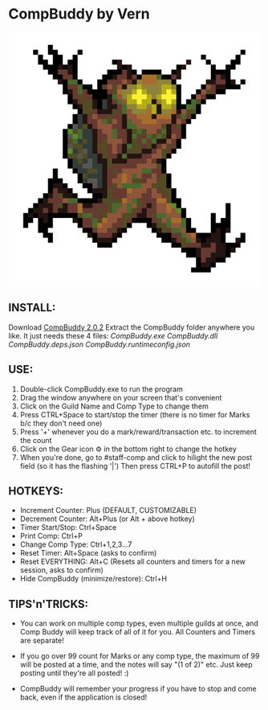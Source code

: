 # CompBuddy by Vern

![it's your little buddy!](https://github.com/tavernfly/compbuddy/blob/master/compbuddy512.png?raw=true)

INSTALL:
-------
Download [CompBuddy 2.0.2](https://github.com/tavernfly/CompBuddy/releases/download/v2.0.2/CompBuddy-2.0.2.zip)
Extract the CompBuddy folder anywhere you like. It just needs these 4 files:
*CompBuddy.exe*
*CompBuddy.dll*
*CompBuddy.deps.json*
*CompBuddy.runtimeconfig.json*

USE:
----
1. Double-click CompBuddy.exe to run the program
2. Drag the window anywhere on your screen that's convenient
3. Click on the Guild Name and Comp Type to change them
4. Press CTRL+Space to start/stop the timer (there is no timer for Marks b/c they don't need one)
5. Press '+' whenever you do a mark/reward/transaction etc. to increment the count
6. Click on the Gear icon ⚙ in the bottom right to change the hotkey
7. When you're done, go to #staff-comp and click to hilight the new post field (so it has the flashing '|')
   Then press CTRL+P to autofill the post!
   
HOTKEYS:
-------------------
- Increment Counter: Plus (DEFAULT, CUSTOMIZABLE)
- Decrement Counter: Alt+Plus (or Alt + above hotkey)
- Timer Start/Stop: Ctrl+Space
- Print Comp: Ctrl+P
- Change Comp Type: Ctrl+1,2,3...7
- Reset Timer: Alt+Space (asks to confirm)
- Reset EVERYTHING: Alt+C (Resets all counters and timers for a new session, asks to confirm)
- Hide CompBuddy (minimize/restore): Ctrl+H
   
TIPS'n'TRICKS:
--------------
- You can work on multiple comp types, even multiple guilds at once, and Comp Buddy will keep track of
all of it for you. All Counters and Timers are separate!

- If you go over 99 count for Marks or any comp type, the maximum of 99 will be posted at a time,
and the notes will say "(1 of 2)" etc. Just keep posting until they're all posted! :)

- CompBuddy will remember your progress if you have to stop and come back, even if the application is closed!
